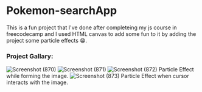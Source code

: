 # Pokemon-searchApp

This is a fun project that I've done after completeing my js course in freecodecamp and I used HTML canvas to add some fun to it by adding the project some particle effects 😁.

### Project Gallary:
![Screenshot (870)](https://github.com/Neelothpal/Pokemon-searchApp/assets/106467796/a13b69b9-0ea1-4416-bfa4-4f73a0611fad)
![Screenshot (871)](https://github.com/Neelothpal/Pokemon-searchApp/assets/106467796/1efcd50a-4cff-456e-adc6-6ad05ed3871c)
![Screenshot (872)](https://github.com/Neelothpal/Pokemon-searchApp/assets/106467796/267cbf84-a6cd-413e-b503-c441855bbe0e)
Particle Effect while forming the image.
![Screenshot (873)](https://github.com/Neelothpal/Pokemon-searchApp/assets/106467796/13df68c1-be69-4e50-9061-f128aa48b2ee)
Particle Effect when cursor interacts with the image.
